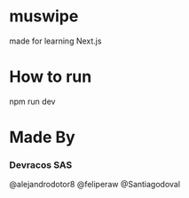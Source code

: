 # muswipe
made for learning Next.js
# How to run
npm run dev
# Made By
### Devracos SAS
@alejandrodotor8
@feliperaw
@Santiagodoval

